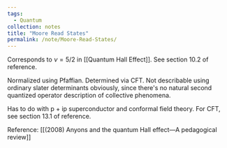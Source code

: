 ```yaml
---
tags:
  - Quantum
collection: notes
title: "Moore Read States"
permalink: /note/Moore-Read-States/
---
```

Corresponds to $\nu = 5/2$ in [[Quantum Hall Effect]]. See section 10.2 of reference.

Normalized using Pfaffian. Determined via CFT. Not describable using ordinary slater determinants obviously, since there's no natural second quantized operator description of collective phenomena.

Has to do with p + ip superconductor and conformal field theory. For CFT, see section 13.1 of reference.

Reference: [[(2008) Anyons and the quantum Hall effect—A pedagogical review]]